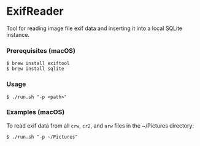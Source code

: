 # ExifReader
Tool for reading image file exif data and inserting it into a local SQLite instance.

### Prerequisites (macOS)
```
$ brew install exiftool
$ brew install sqlite
```

### Usage
```
$ ./run.sh "-p <path>"
```

### Examples (macOS)

To read exif data from all `crw`, `cr2`, and `arw` files in the ~/Pictures directory:
```
$ ./run.sh "-p ~/Pictures"
```
